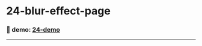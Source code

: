 # 24-blur-effect-page

### :eyes: demo: [24-demo](http://47.98.249.108:3001/24-blur-effect-page/index.html)

---
